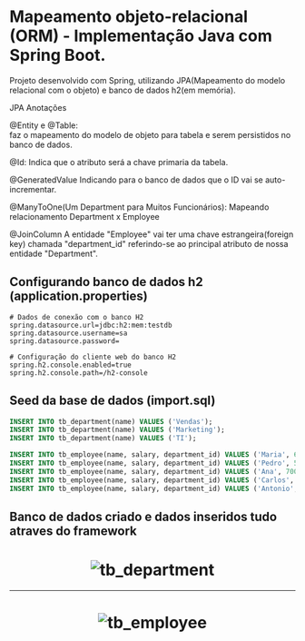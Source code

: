 # Mapeamento objeto-relacional (ORM) - Implementação Java com Spring Boot.

Projeto desenvolvido com Spring, utilizando JPA(Mapeamento do modelo relacional com o objeto) e banco de dados h2(em memória).

JPA
Anotações 

@Entity e @Table:  
faz o mapeamento do modelo de objeto para tabela e serem persistidos no banco de dados.

@Id:
Indica que o atributo será a chave primaria da tabela.

@GeneratedValue
Indicando para o banco de dados  que o ID vai se auto-incrementar.

@ManyToOne(Um Department para Muitos Funcionários):
Mapeando relacionamento Department x Employee

@JoinColumn
A entidade "Employee" vai ter uma chave estrangeira(foreign key)  chamada "department_id" referindo-se ao principal
atributo de nossa entidade "Department".

## Configurando banco de dados h2 (application.properties)
```
# Dados de conexão com o banco H2
spring.datasource.url=jdbc:h2:mem:testdb
spring.datasource.username=sa
spring.datasource.password=

# Configuração do cliente web do banco H2
spring.h2.console.enabled=true
spring.h2.console.path=/h2-console
```

## Seed da base de dados (import.sql)

```sql
INSERT INTO tb_department(name) VALUES ('Vendas');
INSERT INTO tb_department(name) VALUES ('Marketing');
INSERT INTO tb_department(name) VALUES ('TI');

INSERT INTO tb_employee(name, salary, department_id) VALUES ('Maria', 6000.0, 1);
INSERT INTO tb_employee(name, salary, department_id) VALUES ('Pedro', 5000.0, 3);
INSERT INTO tb_employee(name, salary, department_id) VALUES ('Ana', 7000.0, 3);
INSERT INTO tb_employee(name, salary, department_id) VALUES ('Carlos', 6000.0, 1);
INSERT INTO tb_employee(name, salary, department_id) VALUES ('Antonio', 5000.0, 2);
```

## Banco de dados criado e dados inseridos tudo atraves do framework

<h1 align="center">
   <img alt="tb_department" title="tb_department" src="./img/tb_department.jpeg">
</h1>

___

<h1 align="center">
   <img alt="tb_employee" title="tb_employee" src="./img/tb_employee.jpeg">
</h1>